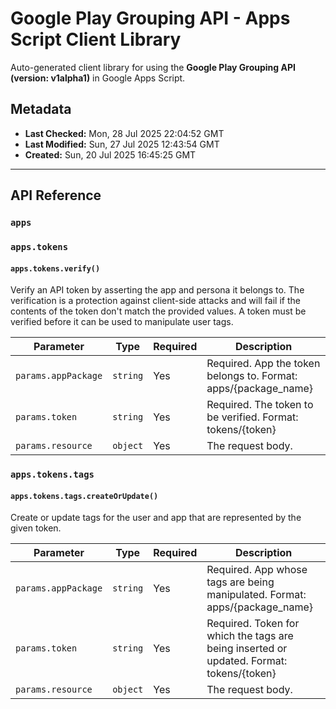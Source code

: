 # Google Play Grouping API - Apps Script Client Library

Auto-generated client library for using the **Google Play Grouping API (version: v1alpha1)** in Google Apps Script.

## Metadata

- **Last Checked:** Mon, 28 Jul 2025 22:04:52 GMT
- **Last Modified:** Sun, 27 Jul 2025 12:43:54 GMT
- **Created:** Sun, 20 Jul 2025 16:45:25 GMT



---

## API Reference

### `apps`

### `apps.tokens`

#### `apps.tokens.verify()`

Verify an API token by asserting the app and persona it belongs to. The verification is a protection against client-side attacks and will fail if the contents of the token don't match the provided values. A token must be verified before it can be used to manipulate user tags.

| Parameter | Type | Required | Description |
|---|---|---|---|
| `params.appPackage` | `string` | Yes | Required. App the token belongs to. Format: apps/{package_name} |
| `params.token` | `string` | Yes | Required. The token to be verified. Format: tokens/{token} |
| `params.resource` | `object` | Yes | The request body. |

### `apps.tokens.tags`

#### `apps.tokens.tags.createOrUpdate()`

Create or update tags for the user and app that are represented by the given token.

| Parameter | Type | Required | Description |
|---|---|---|---|
| `params.appPackage` | `string` | Yes | Required. App whose tags are being manipulated. Format: apps/{package_name} |
| `params.token` | `string` | Yes | Required. Token for which the tags are being inserted or updated. Format: tokens/{token} |
| `params.resource` | `object` | Yes | The request body. |